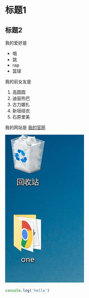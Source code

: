 # 标题1
## 标题2

我的爱好是

* 唱
* 跳
* rap
* 篮球

我的前女友是

1. 高圆圆
2. 迪丽热巴
3. 古力娜扎
4. 新垣结衣
5. 石原里美

我的网站是 [我的官网](https://fangyinghang.com)

![一张图片](1.png)

```javascript
console.log('hello')
```
